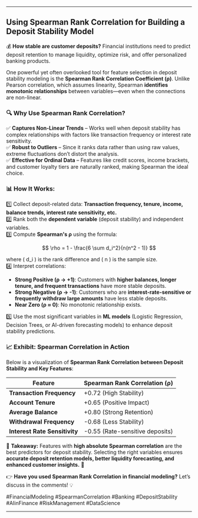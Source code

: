 
---

## **Using Spearman Rank Correlation for Building a Deposit Stability Model**

💰 **How stable are customer deposits?** Financial institutions need to predict deposit retention to manage liquidity, optimize risk, and offer personalized banking products. 

One powerful yet often overlooked tool for feature selection in deposit stability modeling is the **Spearman Rank Correlation Coefficient (ρ)**. Unlike Pearson correlation, which assumes linearity, Spearman **identifies monotonic relationships** between variables—even when the connections are non-linear.

### **🔍 Why Use Spearman Rank Correlation?**
✅ **Captures Non-Linear Trends** – Works well when deposit stability has complex relationships with factors like transaction frequency or interest rate sensitivity.  
✅ **Robust to Outliers** – Since it ranks data rather than using raw values, extreme fluctuations don’t distort the analysis.  
✅ **Effective for Ordinal Data** – Features like credit scores, income brackets, and customer loyalty tiers are naturally ranked, making Spearman the ideal choice.

### **📊 How It Works:**
1️⃣ Collect deposit-related data: **Transaction frequency, tenure, income, balance trends, interest rate sensitivity, etc.**  
2️⃣ Rank both the **dependent variable** (deposit stability) and independent variables.  
3️⃣ Compute **Spearman's ρ** using the formula:

$$
\rho = 1 - \frac{6 \sum d_i^2}{n(n^2 - 1)}
$$

where \( d_i \) is the rank difference and \( n \) is the sample size.  
4️⃣ Interpret correlations:
   - **Strong Positive (ρ → +1)**: Customers with **higher balances, longer tenure, and frequent transactions** have more stable deposits.
   - **Strong Negative (ρ → -1)**: Customers who are **interest-rate-sensitive or frequently withdraw large amounts** have less stable deposits.
   - **Near Zero (ρ ≈ 0)**: No monotonic relationship exists.

5️⃣ Use the most significant variables in **ML models** (Logistic Regression, Decision Trees, or AI-driven forecasting models) to enhance deposit stability predictions.

### **📈 Exhibit: Spearman Correlation in Action**
Below is a visualization of **Spearman Rank Correlation between Deposit Stability and Key Features**:

| Feature | Spearman Rank Correlation (ρ) |
|---------|-------------------------------|
| **Transaction Frequency** | +0.72 (High Stability) |
| **Account Tenure** | +0.65 (Positive Impact) |
| **Average Balance** | +0.80 (Strong Retention) |
| **Withdrawal Frequency** | -0.68 (Less Stability) |
| **Interest Rate Sensitivity** | -0.55 (Rate-sensitive deposits) |

🔹 **Takeaway:** Features with **high absolute Spearman correlation** are the best predictors for deposit stability. Selecting the right variables ensures **accurate deposit retention models, better liquidity forecasting, and enhanced customer insights.** 🚀

👉 **Have you used Spearman Rank Correlation in financial modeling?** Let’s discuss in the comments! 💡

#FinancialModeling #SpearmanCorrelation #Banking #DepositStability #AIinFinance #RiskManagement #DataScience

---

